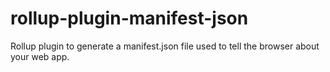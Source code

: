 # rollup-plugin-manifest-json
Rollup plugin to generate a manifest.json file used to tell the browser about your web app.
